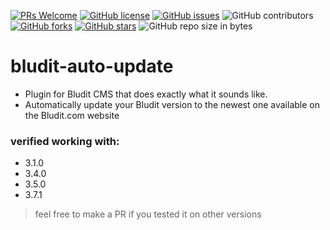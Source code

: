 [![PRs Welcome](https://img.shields.io/badge/PRs-welcome-brightgreen.svg?style=flat-square)](http://makeapullrequest.com)
[![GitHub license](https://img.shields.io/github/license/philippd1/bludit-auto-update.svg?style=flat-square)](https://github.com/philippd1/bludit-auto-update/blob/master/LICENSE)
[![GitHub issues](https://img.shields.io/github/issues/philippd1/bludit-auto-update.svg?style=flat-square)](https://github.com/philippd1/bludit-auto-update/issues)
![GitHub contributors](https://img.shields.io/github/contributors/philippd1/bludit-auto-update.svg?style=flat-square)
[![GitHub forks](https://img.shields.io/github/forks/philippd1/bludit-auto-update.svg?style=flat-square)](https://github.com/philippd1/bludit-auto-update/network)
[![GitHub stars](https://img.shields.io/github/stars/philippd1/bludit-auto-update.svg?style=flat-square)](https://github.com/philippd1/bludit-auto-update/stargazers)
![GitHub repo size in bytes](https://img.shields.io/github/repo-size/philippd1/bludit-auto-update.svg?style=flat-square)


# bludit-auto-update

- Plugin for Bludit CMS that does exactly what it sounds like.
- Automatically update your Bludit version to the newest one available on the Bludit.com website


### verified working with:
- 3.1.0
- 3.4.0
- 3.5.0
- 3.7.1

> feel free to make a PR if you tested it on other versions
